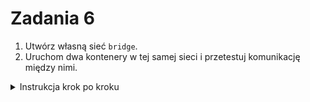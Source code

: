 # Zadania 6

1. Utwórz własną sieć `bridge`.
2. Uruchom dwa kontenery w tej samej sieci i przetestuj komunikację między nimi.

<details>
    <summary>Instrukcja krok po kroku</summary>

1. **Tworzenie sieci:**

   ```bash
   docker network create my-network
   ```

   - Tworzy nową sieć typu `bridge` o nazwie `my-network`.

2. **Uruchomienie kontenerów w tej samej sieci:**

   ```bash
   docker run -d --network my-network --name nginx-container nginx
   docker run -it --network my-network --name busybox-container busybox sh
   ```

   - Pierwszy kontener uruchamia serwer `nginx`, drugi to interaktywna instancja BusyBox.

3. **Test komunikacji:**
   - W kontenerze `busybox-container` wykonaj polecenie:

     ```bash
     wget -qO- http://nginx-container
     ```

   - Powinieneś zobaczyć domyślną stronę startową Nginx.

</details>